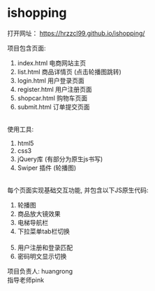 # ishopping

打开网址： https://hrzzcl99.github.io/ishopping/
 
项目包含页面:<br>
1. index.html  电商网站主页<br>
2. list.html   商品详情页 (点击轮播图跳转)<br>
3. login.html   用户登录页面<br>
4. register.html  用户注册页面<br>
5. shopcar.html 购物车页面<br>
6. submit.html  订单提交页面<br><br>

使用工具:<br>
1. html5<br>
2. css3<br>
3. jQuery库 (有部分为原生js书写)<br>
4. Swiper 插件 (轮播图)<br><br>


每个页面实现基础交互功能, 并包含以下JS原生代码:<br>
1. 轮播图<br>
2. 商品放大镜效果<br>
3. 电梯导航栏<br>
4. 下拉菜单tab栏切换<br><br>
5. 用户注册和登录匹配
6. 密码明文显示切换

项目负责人: huangrong<br>
指导老师pink<br>
